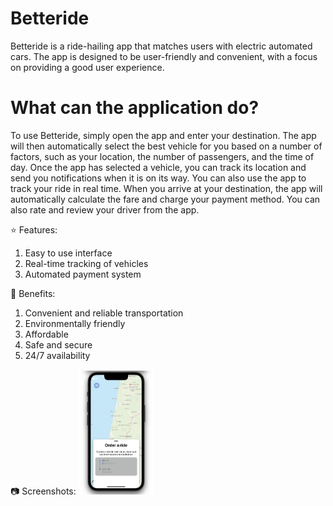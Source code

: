 # Betteride

Betteride is a ride-hailing app that matches users with electric automated cars. The app is designed to be user-friendly and convenient, with a focus on providing a good user experience.

# What can the application do?

To use Betteride, simply open the app and enter your destination. The app will then automatically select the best vehicle for you based on a number of factors, such as your location, the number of passengers, and the time of day.
Once the app has selected a vehicle, you can track its location and send you notifications when it is on its way. You can also use the app to track your ride in real time.
When you arrive at your destination, the app will automatically calculate the fare and charge your payment method. You can also rate and review your driver from the app.

⭐ Features:

1. Easy to use interface
2. Real-time tracking of vehicles
3. Automated payment system

🏅 Benefits:

1. Convenient and reliable transportation
2. Environmentally friendly
3. Affordable
4. Safe and secure
5. 24/7 availability

📷 Screenshots:
<img src="images/1.png" alt="Example Image" width="120" height="200">
